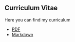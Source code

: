 ## Curriculum Vitae
Here you can find my curriculum

* [PDF](https://github.com/Proch92/curriculum/raw/master/curriculum.pdf)
* [Markdown](https://github.com/Proch92/curriculum/blob/master/curriculum.md)